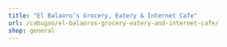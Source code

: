 ```yaml
---
title: "El Balaoro’s Grocery, Eatery & Internet Cafe"
url: /cabugao/el-balaoros-grocery-eatery-and-internet-cafe/
shop: general
---
```

